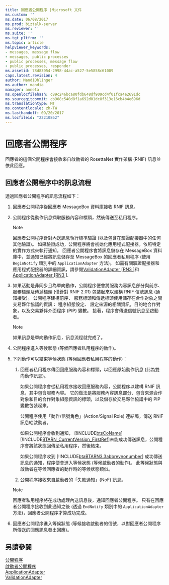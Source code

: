 ```yaml
---
title: 回應者公開程序 |Microsoft 文件
ms.custom: ''
ms.date: 06/08/2017
ms.prod: biztalk-server
ms.reviewer: ''
ms.suite: ''
ms.tgt_pltfrm: ''
ms.topic: article
helpviewer_keywords:
- messages, message flow
- messages, public processes
- public processes, message flow
- public processes, responder
ms.assetid: 78d83954-2998-44ac-a527-5e5858c61009
caps.latest.revision: 4
author: MandiOhlinger
ms.author: mandia
manager: anneta
ms.openlocfilehash: c89c246bca80fdb648df909cd4f01fca4e2691dc
ms.sourcegitcommit: cb908c540d8f1a692d01dc8f313e16cb4b4e696d
ms.translationtype: MT
ms.contentlocale: zh-TW
ms.lasthandoff: 09/20/2017
ms.locfileid: "22210862"
---
```

# <a name="responder-public-process"></a>回應者公開程序
回應者的這個公開程序會接收來自啟動者的 RosettaNet 實作架構 (RNIF) 訊息並依此回應。  
  
## <a name="message-flow-in-the-responder-public-process"></a>回應者公開程序中的訊息流程  
 透過回應者公開程序的訊息流程如下：  
  
1.  回應者公開程序從回應者 MessageBox 資料庫接收 RNIF 訊息。  
  
2.  公開程序從動作訊息擷取服務內容和標頭，然後傳送至私用程序。  
  
    > [!NOTE]
    >  回應者公開程序針對內送訊息執行標準驗證 (以及包含在驗證配接器中的任何其他驗證)。 如果驗證成功，公開程序將會初始化應用程式配接器，依照特定的實作方式來執行通知。 回應者公開程序會將訊息儲存在 MessageBox 資料庫中，並通知已經將訊息儲存至 MessageBox 的回應者私用程序 (使用 `BeginNotify` 類別中的 `ApplicationAdapter` 方法)。 如需有關驗證配接器和應用程式配接器的詳細資訊，請參閱[ValidationAdapter &#91;RN3 &#93;](../../adapters-and-accelerators/accelerator-rosettanet/validationadapter.md)和[ApplicationAdapter &#91;RN3 &#93;](../../adapters-and-accelerators/accelerator-rosettanet/applicationadapter.md).  
  
3.  如果活動是非同步且為單向動作，公開程序便會將服務內容訊息部分與前序、服務標頭及傳遞標頭 (僅針對 RNIF 2.01) 包裝起來以建構 RNIF 信號訊息 (通知接受)。 公開程序建構前序、 服務標頭和傳遞標頭使用儲存在合作對象之間交易夥伴協議的資訊： 程序組態設定、 設定來源的相關資訊，目的地合作對象，以及交易夥伴介面程序 (PIP) 變數。 接著，程序會傳送信號訊息至啟動者。  
  
    > [!NOTE]
    >  如果訊息是單向動作訊息，訊息流程就完成了。  
  
4.  公開程序進入等候狀態 (等候回應者私用程序的動作)。  
  
5.  下列動作可以結束等候狀態 (等候回應者私用程序的動作)：  
  
    1.  回應者私用程序傳回回應服務內容和標頭，以回應原始動作訊息 (此為雙向動作訊息)。  
  
         如果公開程序會從私用程序接收回應服務內容，公開程序以建構 RNIF 訊息，其中包含服務內容。 它的做法是將服務內容訊息部分、包含來源合作對象和目的合作對象組態資訊的標頭，以及儲存於交易夥伴協議中的 PIP 變數包裝起來。  
  
         公開程序使用「動作/信號角色」(Action/Signal Role) 連結埠，傳送 RNIF 訊息給啟動者。  
  
         如果公開程序會收到通知， [!INCLUDE[btsCoName](../../includes/btsconame-md.md)] [!INCLUDE[BTARN_CurrentVersion_FirstRef](../../includes/btarn-currentversion-firstref-md.md)]未能成功傳送訊息，公開程序會將該狀態回傳至私用程序，然後結束。  
  
         如果公開程序收到 [!INCLUDE[btaBTARN3.3abbrevnonumber](../../includes/btabtarn3-3abbrevnonumber-md.md)] 成功傳送訊息的通知，程序便會進入等候狀態 (等候啟動者的動作)。 此等候狀態與啟動者在等候回應者的動作時的等候狀態類似。  
  
    2.  公開程序接收來自啟動者的「失敗通知」(NoF) 訊息。  
  
    > [!NOTE]
    >  回應者私用程序將在成功處理內送訊息後，通知回應者公開程序。 只有在回應者公開程序接收到此通知之後 (透過 `EndNotify` 類別中的 `ApplicationAdapter` 方法)，回應者公開程序才算成功完成。  
  
6.  回應者公開程序進入等候狀態 (等候接收啟動者的信號，以對回應者公開程序所傳送的回應訊息發出回應)。  
  
## <a name="see-also"></a>另請參閱  
 [公開程序](../../adapters-and-accelerators/accelerator-rosettanet/public-processes.md)   
 [啟動者公開程序](../../adapters-and-accelerators/accelerator-rosettanet/initiator-public-process.md)   
 [ApplicationAdapter](../../adapters-and-accelerators/accelerator-rosettanet/applicationadapter.md)   
 [ValidationAdapter](../../adapters-and-accelerators/accelerator-rosettanet/validationadapter.md)